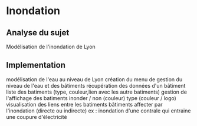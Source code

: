<h1>Inondation</h1>

<h2>Analyse du sujet</h2>
Modélisation de l'inondation de Lyon


<h2>Implementation</h2>

modélisation de l'eau au niveau de Lyon
création du menu de gestion du niveau de l'eau et des bâtiments
récupération des données d'un bâtiment
liste des batiments (type, couleur,lien avec les autre batiments)
gestion de l'affichage des batiments
    inonder / non (couleur)
    type (couleur / logo)
visualisation des liens entre les batiments
bâtiments affecter par l'inondation (directe ou indirecte) 
    ex : inondation d'une contrale qui entraine une coupure d'électricité
